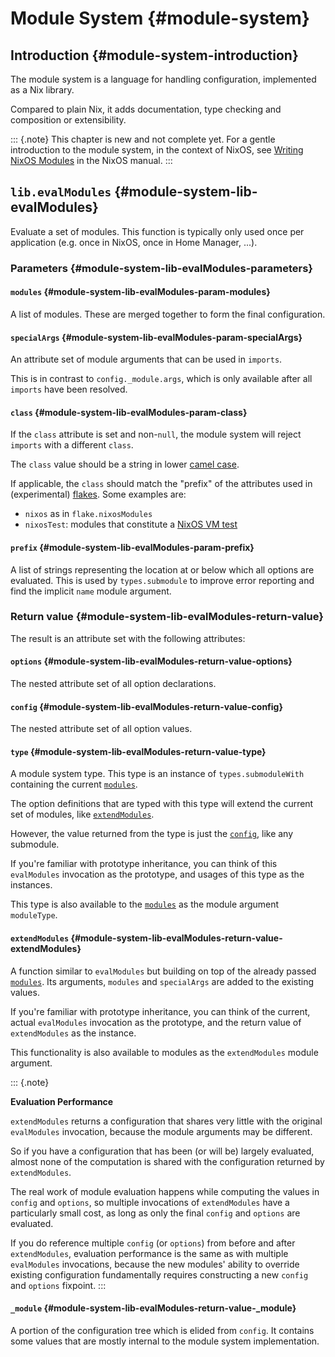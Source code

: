 # Module System {#module-system}

## Introduction {#module-system-introduction}

The module system is a language for handling configuration, implemented as a Nix library.

Compared to plain Nix, it adds documentation, type checking and composition or extensibility.

::: {.note}
This chapter is new and not complete yet. For a gentle introduction to the module system, in the context of NixOS, see [Writing NixOS Modules](https://nixos.org/manual/nixos/unstable/index.html#sec-writing-modules) in the NixOS manual.
:::


## `lib.evalModules` {#module-system-lib-evalModules}

Evaluate a set of modules. This function is typically only used once per application (e.g. once in NixOS, once in Home Manager, ...).

### Parameters {#module-system-lib-evalModules-parameters}

#### `modules` {#module-system-lib-evalModules-param-modules}

A list of modules. These are merged together to form the final configuration.
<!-- TODO link to section about merging, TBD -->

#### `specialArgs` {#module-system-lib-evalModules-param-specialArgs}

An attribute set of module arguments that can be used in `imports`.

This is in contrast to `config._module.args`, which is only available after all `imports` have been resolved.

#### `class` {#module-system-lib-evalModules-param-class}

If the `class` attribute is set and non-`null`, the module system will reject `imports` with a different `class`.

The `class` value should be a string in lower [camel case](https://en.wikipedia.org/wiki/Camel_case).

If applicable, the `class` should match the "prefix" of the attributes used in (experimental) [flakes](https://nixos.org/manual/nix/stable/command-ref/new-cli/nix3-flake.html#description). Some examples are:

 - `nixos` as in `flake.nixosModules`
 - `nixosTest`: modules that constitute a [NixOS VM test](https://nixos.org/manual/nixos/stable/index.html#sec-nixos-tests)
<!-- We've only just started with `class`. You're invited to add a few more. -->

#### `prefix` {#module-system-lib-evalModules-param-prefix}

A list of strings representing the location at or below which all options are evaluated. This is used by `types.submodule` to improve error reporting and find the implicit `name` module argument.

### Return value {#module-system-lib-evalModules-return-value}

The result is an attribute set with the following attributes:

#### `options` {#module-system-lib-evalModules-return-value-options}

The nested attribute set of all option declarations.

#### `config` {#module-system-lib-evalModules-return-value-config}

The nested attribute set of all option values.

#### `type` {#module-system-lib-evalModules-return-value-type}

A module system type. This type is an instance of `types.submoduleWith` containing the current [`modules`](#module-system-lib-evalModules-param-modules).

The option definitions that are typed with this type will extend the current set of modules, like [`extendModules`](#module-system-lib-evalModules-return-value-extendModules).

However, the value returned from the type is just the [`config`](#module-system-lib-evalModules-return-value-config), like any submodule.

If you're familiar with prototype inheritance, you can think of this `evalModules` invocation as the prototype, and usages of this type as the instances.

This type is also available to the [`modules`](#module-system-lib-evalModules-param-modules) as the module argument `moduleType`.
<!-- TODO: document the module arguments. Using moduleType is like saying: suppose this configuration was extended. -->

#### `extendModules` {#module-system-lib-evalModules-return-value-extendModules}

A function similar to `evalModules` but building on top of the already passed [`modules`](#module-system-lib-evalModules-param-modules). Its arguments, `modules` and `specialArgs` are added to the existing values.

If you're familiar with prototype inheritance, you can think of the current, actual `evalModules` invocation as the prototype, and the return value of `extendModules` as the instance.

This functionality is also available to modules as the `extendModules` module argument.

::: {.note}

**Evaluation Performance**

`extendModules` returns a configuration that shares very little with the original `evalModules` invocation, because the module arguments may be different.

So if you have a configuration that has been (or will be) largely evaluated, almost none of the computation is shared with the configuration returned by `extendModules`.

The real work of module evaluation happens while computing the values in `config` and `options`, so multiple invocations of `extendModules` have a particularly small cost, as long as only the final `config` and `options` are evaluated.

If you do reference multiple `config` (or `options`) from before and after `extendModules`, evaluation performance is the same as with multiple `evalModules` invocations, because the new modules' ability to override existing configuration fundamentally requires constructing a new `config` and `options` fixpoint.
:::

#### `_module` {#module-system-lib-evalModules-return-value-_module}

A portion of the configuration tree which is elided from `config`. It contains some values that are mostly internal to the module system implementation.

<!-- TODO: when markdown migration is complete, make _module docs visible again and reference _module docs. Maybe move those docs into this chapter? -->
